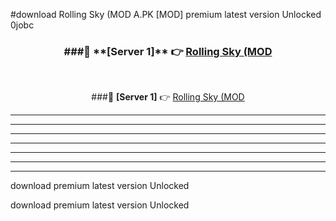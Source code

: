 #download Rolling Sky (MOD A.PK [MOD] premium latest version Unlocked 0jobc 



<div align="center">
<h3>###🔹 **[Server 1]** 👉 <a href="https://download1apk.web.app/">Rolling Sky (MOD</a></h3><br>


###🔹 **[Server 1]** 👉 <a href="https://download1apk.web.app/">Rolling Sky (MOD</a></h3>
</div>



----------------------------------------------------------

----------------------------------------------------------

----------------------------------------------------------

----------------------------------------------------------

----------------------------------------------------------

----------------------------------------------------------

----------------------------------------------------------

download premium latest version Unlocked

download premium latest version Unlocked
